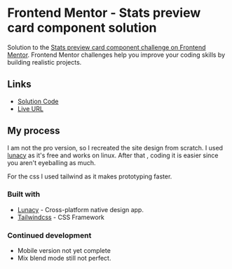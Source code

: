 # Frontend Mentor - Stats preview card component solution

Solution to the [Stats preview card component challenge on Frontend Mentor](https://www.frontendmentor.io/challenges/stats-preview-card-component-8JqbgoU62). Frontend Mentor challenges help you improve your coding skills by building realistic projects.

## Links

- [Solution Code](https://github.com/ianmuchina/fe/tree/main/3-column-preview-card-component)
- [Live URL](https://fe-muchina.vercel.app/stats-preview-card-component/)

## My process

I am not the pro version, so I recreated the site design from scratch. I used [lunacy](https://icons8.com/lunacy) as it's free and works on linux. After that , coding it is easier since you aren't eyeballing as much.

For the css I used tailwind as it makes prototyping faster.

### Built with

- [Lunacy](https://icons8.com/lunacy) - Cross-platform native design app.
- [Tailwindcss](https://tailwindcss.com/) - CSS Framework

### Continued development

- Mobile version not yet complete
- Mix blend mode still not perfect.

